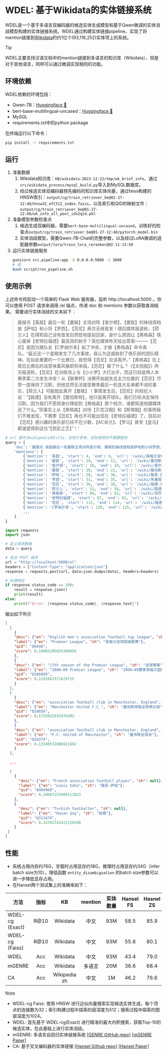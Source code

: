 # WDEL: 基于Wikidata的实体链接系统

WDEL是一个基于多语言双编码器的候选实体生成模型和基于Qwen微调的实体消歧模型构建的实体链接系统。WDEL通过构建实体链接pipeline，实现了将mention链接到[Wikidata](https://www.wikidata.org)的约1亿个(93,118,252)实体项上的系统。
> [!TIP]
> WDEL主要支持汉语文档中的mention链接到多语言的知识库（Wikidata），但是对于其他语言，同样可以通过微调实现相同的功能。

## 环境依赖
WDEL依赖的环境包括：
* Qwen-7B：[Huggingface :hugs:](https://huggingface.co/Qwen/Qwen-7B-Chat)
* bert-base-multilingual-uncased：[Huggingface :hugs:](https://huggingface.co/google-bert/bert-base-multilingual-uncased)
* MySQL
* requirements.txt中的python package

在终端运行以下命令：
```bash
pip install -r requirements.txt
```

## 运行
1. 准备数据
   1. Wikidata知识库：`KB/wikidata-2023-12-22/tmp/wk_brief_info`，通过`src/wikidata_process/mysql_build.py`导入到MySQL数据库。
   2. 经过候选实体双编码器预先编码的知识库实体向量，通过faiss构建的HNSW索引：`output/cg/train_retriever_be@01-27-12:40/hnsw32_efC512_index.faiss`，以及索引和QID的映射文件：`output/cg/train_retriever_be@01-27-12:40/wk_info_all_pool_idx2qid.pkl`
2. 准备模型参数检查点
   1. 候选生成双编码器，需要`bert-base-multilingual-uncased`，训练好的检查点`output/cg/train_retriever_be@01-27-12:40/pytorch_model.bin`
   2. 实体消歧模型，需要Qwen-7B-Chat的完整参数，以及经过LoRA微调的适配器参数`output/lora/train_lora_reranker@02-11-13:50`
3. 运行实体链接服务
    ```bash
    gunicorn src.pipeline:app -b 0.0.0.0:5000 -t 3600
    # 或
    bash script/run_pipeline.sh
    ```
## 使用示例
上述命令将启动一个简单的 Flask Web 服务器，监听 http://localhost:5000 。你可以使用 POST 请求来调用 /el 端点，传递 doc 和 mentions 参数以获取查询结果。
需要进行实体消歧的文本如下：

>晨报讯【英超】最后一轮【曼联】主场对阵【查尔顿】，【曼联】的锋线搭档是【萨哈】和小将【罗西】，【范尼】再次无缘首发！随后媒体报道称，【荷兰人】在得知自己没有首发后愤怒地提前回家，是什么原因让【弗格森】铁心废掉【老特拉福德】最高效的射手？英伦媒体昨天给出答案———【范尼】是因为跟队友【C罗纳尔多】起了冲突，才被【弗格森】命令离队。“最近这一个星期发生了几次事故，我认为这威胁到了俱乐部的团队精神。在如此重要的一个比赛日，我觉得【范尼】应该离开。”【弗格森】在上周日比赛后的话意味着风暴即将来临，【范尼】做了什么？《【太阳报】》昨天报道称，【范尼】在训练场上与【小小罗】大打出手，而这已经是两人本赛季第二次发生冲突！从【联赛杯】决赛开始就失去主力位置的【范尼】尽管一度保持了沉默，但他显然无法接受赛季最后一轮连大名单都不进的事实，【荷兰人】可能就此离开【曼联】！事情发生后，【范尼】的经纪人说：“【路德】没有离开【曼彻斯特】，他只是离开球队。我们已经决定保持沉默。因为我们不愿把身价降低到【弗格森】那个档次，谁都知道他跟媒体说了什么。”但事实上从【弗格森】对待【贝克汉姆】和【斯塔姆】的事例我们不难发现，下赛季【范尼】再也不可能出现在【老特拉福德】了。目前对【范尼】感兴趣的俱乐部已经不在少数，【AC米兰】、【罗马】甚至【皇马】都渴望得到这位“【禁区之王】”！'


```python
# url 是中文wikipedia的title，仅用于参考，实际使用时不需要提供
query = {
    'doc': '晨报讯 英超最后一轮曼联主场对阵查尔顿，曼联的锋线搭档是萨哈和小将罗西，范尼再次无缘首发！随后媒体报道称，荷兰人在得知自己没有首发后愤怒地提前回家，是什么原因让弗格森铁心废掉老特拉福德最高效的射手？英伦媒体昨天给出答案———范尼是因为跟队友C罗纳尔多起了冲突，才被弗格森命令离队。“最近这一个星期发生了几次事故，我认为这威胁到了俱乐部的团队精神。在如此重要的一个比赛日，我觉得范尼应该离开。”弗格森在上周日比赛后的话意味着风暴即将来临，范尼做了什么？《太阳报》昨天报道称，范尼在训练场上与小小罗大打出手，而这已经是两人本赛季第二次发生冲突！从联赛杯决赛开始就失去主力位置的范尼尽管一度保持了沉默，但他显然无法接受赛季最后一轮连大名单都不进的事实，荷兰人可能就此离开曼联！事情发生后，范尼的经纪人说：“路德没有离开曼彻斯特，他只是离开球队。我们已经决定保持沉默。因为我们不愿把身价降低到弗格森那个档次，谁都知道他跟媒体说了什么。”但事实上从弗格森对待贝克汉姆和斯塔姆的事例我们不难发现，下赛季范尼再也不可能出现在老特拉福德了。目前对范尼感兴趣的俱乐部已经不在少数，AC米兰、罗马甚至皇马都渴望得到这位“禁区之王”！',
    'mentions': [
        {'mention': '英超', 'start': 4, 'end': 6, 'url': '/wiki/英格兰足球超级联赛'},
        {'mention': '曼联', 'start': 10, 'end': 12, 'url': '/wiki/曼彻斯特联足球俱乐部'},
        {'mention': '查尔顿', 'start': 16, 'end': 19, 'url': '/wiki/查尔顿竞技足球俱乐部'},
        {'mention': '曼联', 'start': 20, 'end': 22, 'url': '/wiki/曼彻斯特联足球俱乐部'},
        {'mention': '萨哈', 'start': 28, 'end': 30, 'url': '/wiki/路易·萨哈'},
        {'mention': '罗西', 'start': 33, 'end': 35, 'url': '/wiki/朱塞佩·罗西'},
        {'mention': '范尼', 'start': 36, 'end': 38, 'url': '/wiki/路德·范尼斯特鲁伊'},
        {'mention': '荷兰人', 'start': 53, 'end': 56, 'url': '/wiki/路德·范尼斯特鲁伊'},
        {'mention': '弗格森', 'start': 80, 'end': 83, 'url': '/wiki/亚历克斯·弗格森'},
        {'mention': '老特拉福德', 'start': 87, 'end': 92, 'url': '/wiki/老特拉福德球场'},
        {'mention': '范尼', 'start': 112, 'end': 114, 'url': '/wiki/路德·范尼斯特鲁伊'},
        {'mention': 'C罗纳尔多', 'start': 120, 'end': 125, 'url': '/wiki/基斯坦奴·朗拿度'}
        ...
    ]
}

import requests
import json

# 定义请求数据
data = query

# 发送 POST 请求
url = "http://localhost:5000/el"
headers = {"Content-Type": "application/json"}
response = requests.post(url, data=json.dumps(data), headers=headers)

# 处理响应
if response.status_code == 200:
    result = response.json()
    print(result)
else:
    print(f"Error: {response.status_code}, {response.text}")
```
输出如下所示
```json
[
  [
    {
    "desc": {"en": "English men's association football top league", "zh": "英格兰最高等级的足球赛事"},
    "label": {"en": "Premier League", "zh": "英格兰足球超级联赛"},
    "qid": "Q9448",
    "score": 0.14005205035209656
    },
    {
    "desc": {"en": "17th season of the Premier League", "zh": "足球赛事"},
    "label": {"en": "2008–09 Premier League", "zh": "2008–09赛季英格兰超级联赛"},
    "qid": "Q186869",
    "score": 0.1292843371629715
    }
  ],
  [
    {
    "desc": {"en": "association football club in Manchester, England", "zh": "足球俱乐部"},
    "label": {"en": "Manchester United F.C.", "zh": "曼彻斯特联足球俱乐部"},
    "qid": "Q18656",
    "score": 0.1715932935476303
    },
    {
    "desc": {"en": "association football club in Manchester, England", "zh": null},
    "label": {"en": "F.C. United of Manchester", "zh": "曼市联足球会"},
    "qid": "Q18274",
    "score": 0.13240531086921692
    }
  ],
  
  ...

  [
    {
      "desc": {"en": "French association football player", "zh": null},
      "label": {"en": "Louis Saha", "zh": "路易·萨哈"},
      "qid": "Q484968",
      "score": 0.20607253909111023
    },
    {
      "desc": {"en": "Turkish footballer", "zh": null},
      "label": {"en": "Hasan Şaş", "zh": "哈珊"},
      "qid": "Q313474",
      "score": 0.14765742421150208
    }
 ]
]
```
## 性能
* 系统占用内存约76G，空载时占用显存约18G，推理时占用显存约34G（infer batch size为10），降低函数 `entity_disambiguation` 的batch size参数可以进一步降低显存占用。
* 在Hansel两个测试集上的准确率如下：

| 方法            | 指标 |      KB      | mention | 实体数量 | Hansel FS | Hasnel ZS |
| --------------- | :--: | :----------: | :------: | :------: | :-------: | :-------: |
| WDEL-cg (Exact) | R@10 |   Wikidata   |   中文   |   93M    |   58.5    |   85.9    |
| WDEL-cg (Faiss) | R@10 |   Wikidata   |   中文   |   93M    |   55.8    |   80.1    |
| WDEL            | Acc  |   Wikidata   |   中文   |   93M    |   43.4    |   79.0    |
| mGENRE          | Acc  |   Wikidata   |  多语言  |   20M    |   36.6    |   68.4    |
| CA              | Acc  | Wikipedia zh |   中文   |    1M    |   46.2    |   76.6    |

> [!NOTE]
> * WDEL-cg Faiss: 使用 HNSW 进行近似向量搜索实现候选实体生成，每个顶点的连接数为32；索引构建过程中探索的层深度为512；搜索过程中探索的图层深度为1024。
> * WDEL: 首先基于 WDEL-cg(Exact) 进行精准的最大内积搜索，获取Top-10的候选实体，在此基础上进行实体消歧。
> * mGENRE: 多语言自回归实体链接系统 [[GENRE GitHub repo]](https://github.com/facebookresearch/GENRE) [[mGENRE Paper]](https://arxiv.org/abs/2103.12528)
> * CA: 基于交叉编码器的实体链接 [[Hansel Github repo]](https://github.com/HITsz-TMG/Hansel?tab=readme-ov-file) [[Hansel Paper]](https://dl.acm.org/doi/abs/10.1145/3539597.3570418)

        
